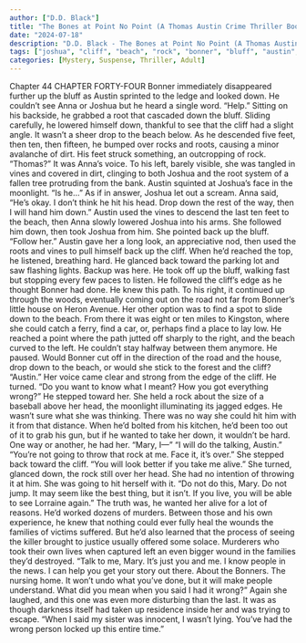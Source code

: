 ```yaml
---
author: ["D.D. Black"]
title: "The Bones at Point No Point (A Thomas Austin Crime Thriller Book 1) - Chapter 45"
date: "2024-07-18"
description: "D.D. Black - The Bones at Point No Point (A Thomas Austin Crime Thriller Book 1)"
tags: ["joshua", "cliff", "beach", "rock", "bonner", "bluff", "austin", "anna", "root", "back", "see", "drop", "foot", "ten", "left", "vine", "said", "hit", "head", "way", "took", "toward", "edge", "find", "could"]
categories: [Mystery, Suspense, Thriller, Adult]
---
```


Chapter 44
CHAPTER FORTY-FOUR
Bonner immediately disappeared further up the bluff as Austin sprinted to the ledge and looked down. He couldn’t see Anna or Joshua but he heard a single word. “Help.”
Sitting on his backside, he grabbed a root that cascaded down the bluff. Sliding carefully, he lowered himself down, thankful to see that the cliff had a slight angle. It wasn’t a sheer drop to the beach below.
As he descended five feet, then ten, then fifteen, he bumped over rocks and roots, causing a minor avalanche of dirt. His feet struck something, an outcropping of rock.
“Thomas?” It was Anna’s voice.
To his left, barely visible, she was tangled in vines and covered in dirt, clinging to both Joshua and the root system of a fallen tree protruding from the bank.
Austin squinted at Joshua’s face in the moonlight. “Is he…”
As if in answer, Joshua let out a scream.
Anna said, “He’s okay. I don’t think he hit his head. Drop down the rest of the way, then I will hand him down.”
Austin used the vines to descend the last ten feet to the beach, then Anna slowly lowered Joshua into his arms.
She followed him down, then took Joshua from him. She pointed back up the bluff. “Follow her.”
Austin gave her a long look, an appreciative nod, then used the roots and vines to pull himself back up the cliff.
When he’d reached the top, he listened, breathing hard. He glanced back toward the parking lot and saw flashing lights. Backup was here.
He took off up the bluff, walking fast but stopping every few paces to listen. He followed the cliff’s edge as he thought Bonner had done. He knew this path. To his right, it continued up through the woods, eventually coming out on the road not far from Bonner’s little house on Heron Avenue. Her other option was to find a spot to slide down to the beach. From there it was eight or ten miles to Kingston, where she could catch a ferry, find a car, or, perhaps find a place to lay low.
He reached a point where the path jutted off sharply to the right, and the beach curved to the left. He couldn’t stay halfway between them anymore. He paused. Would Bonner cut off in the direction of the road and the house, drop down to the beach, or would she stick to the forest and the cliff?
“Austin.” Her voice came clear and strong from the edge of the cliff.
He turned.
“Do you want to know what I meant? How you got everything wrong?”
He stepped toward her. She held a rock about the size of a baseball above her head, the moonlight illuminating its jagged edges. He wasn’t sure what she was thinking. There was no way she could hit him with it from that distance. When he’d bolted from his kitchen, he’d been too out of it to grab his gun, but if he wanted to take her down, it wouldn’t be hard. One way or another, he had her.
“Mary, I—”
“I will do the talking, Austin.”
“You’re not going to throw that rock at me. Face it, it’s over.”
She stepped back toward the cliff. “You will look better if you take me alive.” She turned, glanced down, the rock still over her head.
She had no intention of throwing it at him. She was going to hit herself with it.
“Do not do this, Mary. Do not jump. It may seem like the best thing, but it isn’t. If you live, you will be able to see Lorraine again.”
The truth was, he wanted her alive for a lot of reasons. He’d worked dozens of murders. Between those and his own experience, he knew that nothing could ever fully heal the wounds the families of victims suffered. But he’d also learned that the process of seeing the killer brought to justice usually offered some solace. Murderers who took their own lives when captured left an even bigger wound in the families they’d destroyed.
“Talk to me, Mary. It’s just you and me. I know people in the news. I can help you get your story out there. About the Bonners. The nursing home. It won’t undo what you’ve done, but it will make people understand. What did you mean when you said I had it wrong?”
Again she laughed, and this one was even more disturbing than the last. It was as though darkness itself had taken up residence inside her and was trying to escape. “When I said my sister was innocent, I wasn’t lying. You’ve had the wrong person locked up this entire time.”